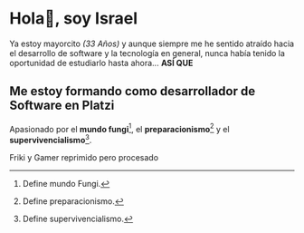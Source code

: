 # Hola👋, soy Israel

Ya estoy mayorcito _(33 Años)_ y aunque siempre me he sentido atraído hacia el desarrollo de software y la tecnología en general, nunca había tenido la oportunidad de estudiarlo hasta ahora... **ASÍ QUE**

## Me estoy formando como desarrollador de Software en Platzi

Apasionado por el **mundo fungi**[^1], el **preparacionismo**[^2] y el **supervivencialismo**[^3].

Friki y Gamer reprimido pero procesado

[^1]: Define mundo Fungi.
[^2]: Define preparacionismo.
[^3]: Define supervivencialismo.
